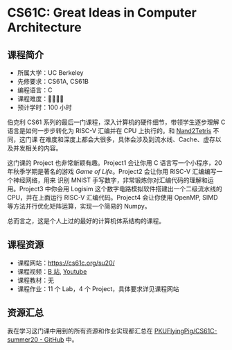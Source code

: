 # CS61C: Great Ideas in Computer Architecture

## 课程简介

- 所属大学：UC Berkeley
- 先修要求：CS61A, CS61B
- 编程语言：C
- 课程难度：🌟🌟🌟🌟
- 预计学时：100 小时

伯克利 CS61 系列的最后一门课程，深入计算机的硬件细节，带领学生逐步理解 C 语言是如何一步步转化为 RISC-V 汇编并在 CPU 上执行的。和 [Nand2Tetris](./N2T.md) 不同，这门课
在难度和深度上都会大很多，具体会涉及到流水线、Cache、虚存以及并发相关的内容。

这门课的 Project 也非常新颖有趣。Project1 会让你用 C 语言写一个小程序，20 年秋季学期是著名的游戏 *Game of Life*。Project2 会让你用 RISC-V 汇编编写一个神经网络，用来
识别 MNIST 手写数字，非常锻炼你对汇编代码的理解和运用。Project3 中你会用 Logisim 这个数字电路模拟软件搭建出一个二级流水线的 CPU，并在上面运行 RISC-V 汇编代码。Project4
会让你使用 OpenMP, SIMD 等方法并行优化矩阵运算，实现一个简易的 Numpy。

总而言之，这是个人上过的最好的计算机体系结构的课程。

## 课程资源

- 课程网站：<https://cs61c.org/su20/>
- 课程视频：[B 站](https://www.bilibili.com/video/BV1fC4y147iZ), [Youtube](https://www.youtube.com/playlist?list=PLDoI-XvXO0aqgoMQvogzmf7CKiSMSUS3M)
- 课程教材：无
- 课程作业：11 个 Lab，4 个 Project，具体要求详见课程网站

## 资源汇总

我在学习这门课中用到的所有资源和作业实现都汇总在 [PKUFlyingPig/CS61C-summer20 - GitHub](https://github.com/PKUFlyingPig/CS61C-summer20) 中。
